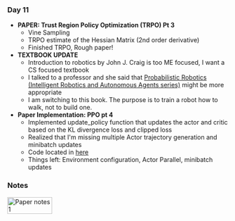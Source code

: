 ### **Day 11**

- **PAPER: Trust Region Policy Optimization (TRPO) Pt 3**
  - Vine Sampling
  - TRPO estimate of the Hessian Matrix (2nd order derivative)
  - Finished TRPO, Rough paper!
- **TEXTBOOK UPDATE**
  - Introduction to robotics by John J. Craig is too ME focused, I want a CS focused textbook
  - I talked to a professor and she said that [Probabilistic Robotics (Intelligent Robotics and Autonomous Agents series)](https://books.google.com/books/about/Probabilistic_Robotics.html?id=2Zn6AQAAQBAJ) might be more appropriate
  - I am switching to this book. The purpose is to train a robot how to walk, not to build one.
- **Paper Implementation: PPO pt 4**
  - Implemented update_policy function that updates the actor and critic based on the KL divergence loss and clipped loss
  - Realized that I'm missing multiple Actor trajectory generation and minibatch updates
  - Code located in [here](../code/models/ppo.py)
  - Things left: Environment configuration, Actor Parallel, minibatch updates

### **Notes**

<div style="display: flex; justify-content: space-between;">
  <img src="../assets/day_11_paper_1.jpg" alt="Paper notes 1" width="45%">
</div>
<br>
